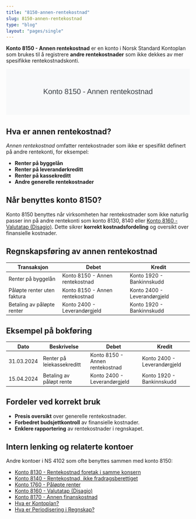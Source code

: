 ```yaml
---
title: "8150-annen-rentekostnad"
slug: 8150-annen-rentekostnad
type: "blog"
layout: "pages/single"
---
```


**Konto 8150 - Annen rentekostnad** er en konto i Norsk Standard Kontoplan som brukes til å registrere **andre rentekostnader** som ikke dekkes av mer spesifikke rentekostnadskonti.

![Illustrasjon av konto 8150 Annen rentekostnad](8150-annen-rentekostnad-image.svg)

## Hva er annen rentekostnad?

*Annen rentekostnad* omfatter rentekostnader som ikke er spesifikt definert på andre rentekonti, for eksempel:

* **Renter på byggelån**
* **Renter på leverandørkreditt**
* **Renter på kassekreditt**
* **Andre generelle rentekostnader**

## Når benyttes konto 8150?

Konto 8150 benyttes når virksomheten har rentekostnader som ikke naturlig passer inn på andre rentekonti som konto 8130, 8140 eller [Konto 8160 - Valutatap (Disagio)](/blogs/kontoplan/8160-valutatap-disagio "Konto 8160 - Valutatap (Disagio)"). Dette sikrer **korrekt kostnadsfordeling** og oversikt over finansielle kostnader.

## Regnskapsføring av annen rentekostnad

| Transaksjon                                 | Debet                            | Kredit                       |
|---------------------------------------------|----------------------------------|------------------------------|
| Renter på byggelån                          | Konto 8150 - Annen rentekostnad  | Konto 1920 - Bankinnskudd   |
| Påløpte renter uten faktura                 | Konto 8150 - Annen rentekostnad  | Konto 2400 - Leverandørgjeld |
| Betaling av påløpte renter                  | Konto 2400 - Leverandørgjeld     | Konto 1920 - Bankinnskudd    |

## Eksempel på bokføring

| Dato       | Beskrivelse                                 | Debet                           | Kredit                        |
|------------|---------------------------------------------|---------------------------------|-------------------------------|
| 31.03.2024 | Renter på leiekassekreditt                  | Konto 8150 - Annen rentekostnad | Konto 2400 - Leverandørgjeld  |
| 15.04.2024 | Betaling av påløpt rente                     | Konto 2400 - Leverandørgjeld    | Konto 1920 - Bankinnskudd     |

## Fordeler ved korrekt bruk

* **Presis oversikt** over generelle rentekostnader.
* **Forbedret budsjettkontroll** av finansielle kostnader.
* **Enklere rapportering** av rentekostnader i regnskapet.

## Intern lenking og relaterte kontoer

Andre kontoer i NS 4102 som ofte benyttes sammen med konto 8150:

* [Konto 8130 - Rentekostnad foretak i samme konsern](/blogs/kontoplan/8130-rentekostnad-foretak-i-samme-konsern "Konto 8130 - Rentekostnad foretak i samme konsern")
* [Konto 8140 - Rentekostnad, ikke fradragsberettiget](/blogs/kontoplan/8140-rentekostnad-ikke-fradragsberettiget "Konto 8140 - Rentekostnad, ikke fradragsberettiget i Norsk Standard Kontoplan")
* [Konto 1760 - Påløpte renter](/blogs/kontoplan/1760-palopte-renter "Konto 1760 - Påløpte renter: Regnskapsføring av påløpte renteutgifter")
* [Konto 8160 - Valutatap (Disagio)](/blogs/kontoplan/8160-valutatap-disagio "Konto 8160 - Valutatap (Disagio)")
* [Konto 8170 - Annen finanskostnad](/blogs/kontoplan/8170-annen-finanskostnad "Konto 8170 - Annen finanskostnad: Guide til andre finanskostnader")
* [Hva er Kontoplan?](/blogs/regnskap/hva-er-kontoplan "Hva er en Kontoplan? Komplett Guide til Kontoplaner i norsk regnskap")
* [Hva er Periodisering i Regnskap?](/blogs/regnskap/hva-er-periodisering "Hva er Periodisering i Regnskap? Guide til periodisering av kostnader og inntekter")
